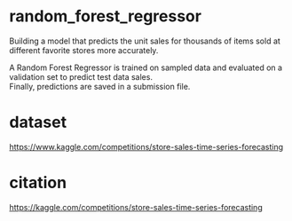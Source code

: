 # random_forest_regressor <br>
Building a model that predicts the unit sales for thousands of items sold at different favorite stores more accurately.<br>

A Random Forest Regressor is trained on sampled data and evaluated on a validation set to predict test data sales.<br>
Finally, predictions are saved in a submission file.<br>

# dataset 
https://www.kaggle.com/competitions/store-sales-time-series-forecasting

# citation
https://kaggle.com/competitions/store-sales-time-series-forecasting
